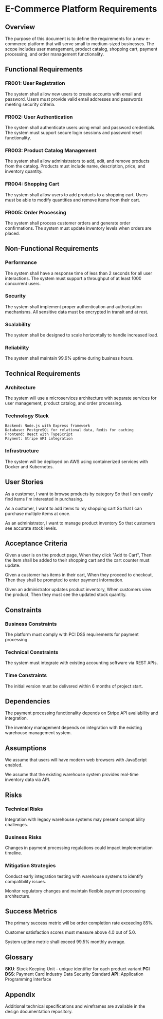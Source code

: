 # E-Commerce Platform Requirements

## Overview

The purpose of this document is to define the requirements for a new e-commerce platform that will serve small to medium-sized businesses. The scope includes user management, product catalog, shopping cart, payment processing, and order management functionality.

## Functional Requirements

### FR001: User Registration

The system shall allow new users to create accounts with email and password. Users must provide valid email addresses and passwords meeting security criteria.

### FR002: User Authentication

The system shall authenticate users using email and password credentials. The system must support secure login sessions and password reset functionality.

### FR003: Product Catalog Management

The system shall allow administrators to add, edit, and remove products from the catalog. Products must include name, description, price, and inventory quantity.

### FR004: Shopping Cart

The system shall allow users to add products to a shopping cart. Users must be able to modify quantities and remove items from their cart.

### FR005: Order Processing

The system shall process customer orders and generate order confirmations. The system must update inventory levels when orders are placed.

## Non-Functional Requirements

### Performance

The system shall have a response time of less than 2 seconds for all user interactions. The system must support a throughput of at least 1000 concurrent users.

### Security

The system shall implement proper authentication and authorization mechanisms. All sensitive data must be encrypted in transit and at rest.

### Scalability

The system shall be designed to scale horizontally to handle increased load.

### Reliability

The system shall maintain 99.9% uptime during business hours.

## Technical Requirements

### Architecture

The system will use a microservices architecture with separate services for user management, product catalog, and order processing.

### Technology Stack

```
Backend: Node.js with Express framework
Database: PostgreSQL for relational data, Redis for caching
Frontend: React with TypeScript
Payment: Stripe API integration
```

### Infrastructure

The system will be deployed on AWS using containerized services with Docker and Kubernetes.

## User Stories

As a customer, I want to browse products by category So that I can easily find items I'm interested in purchasing.

As a customer, I want to add items to my shopping cart So that I can purchase multiple items at once.

As an administrator, I want to manage product inventory So that customers see accurate stock levels.

## Acceptance Criteria

Given a user is on the product page, When they click "Add to Cart", Then the item shall be added to their shopping cart and the cart counter must update.

Given a customer has items in their cart, When they proceed to checkout, Then they shall be prompted to enter payment information.

Given an administrator updates product inventory, When customers view the product, Then they must see the updated stock quantity.

## Constraints

### Business Constraints

The platform must comply with PCI DSS requirements for payment processing.

### Technical Constraints

The system must integrate with existing accounting software via REST APIs.

### Time Constraints

The initial version must be delivered within 6 months of project start.

## Dependencies

The payment processing functionality depends on Stripe API availability and integration.

The inventory management depends on integration with the existing warehouse management system.

## Assumptions

We assume that users will have modern web browsers with JavaScript enabled.

We assume that the existing warehouse system provides real-time inventory data via API.

## Risks

### Technical Risks

Integration with legacy warehouse systems may present compatibility challenges.

### Business Risks

Changes in payment processing regulations could impact implementation timeline.

### Mitigation Strategies

Conduct early integration testing with warehouse systems to identify compatibility issues.

Monitor regulatory changes and maintain flexible payment processing architecture.

## Success Metrics

The primary success metric will be order completion rate exceeding 85%.

Customer satisfaction scores must measure above 4.0 out of 5.0.

System uptime metric shall exceed 99.5% monthly average.

## Glossary

**SKU**: Stock Keeping Unit - unique identifier for each product variant
**PCI DSS**: Payment Card Industry Data Security Standard
**API**: Application Programming Interface

## Appendix

Additional technical specifications and wireframes are available in the design documentation repository.
